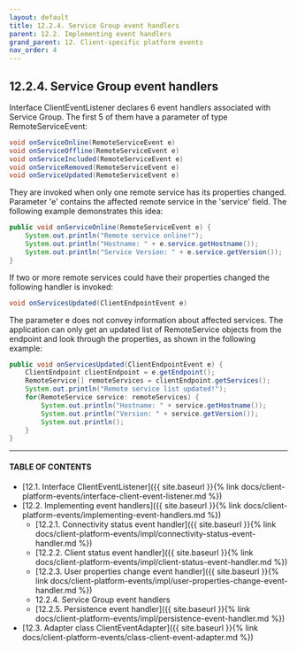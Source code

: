 ```yaml
---
layout: default
title: 12.2.4. Service Group event handlers
parent: 12.2. Implementing event handlers
grand_parent: 12. Client-specific platform events
nav_order: 4
---
```


## 12.2.4. Service Group event handlers

Interface <span class="datatype">ClientEventListener</span> declares 6 event handlers associated with Service Group. The first 5 of them have a parameter of type <span class="datatype">RemoteServiceEvent</span>:
```java
void onServiceOnline(RemoteServiceEvent e)
void onServiceOffline(RemoteServiceEvent e)
void onServiceIncluded(RemoteServiceEvent e)
void onServiceRemoved(RemoteServiceEvent e)
void onServiceUpdated(RemoteServiceEvent e)
```
They are invoked when only one remote service has its properties changed. Parameter 'e' contains the affected remote service in the 'service' field. The following example demonstrates this idea:
```java
public void onServiceOnline(RemoteServiceEvent e) {
	System.out.println("Remote service online!");					
	System.out.println("Hostname: " + e.service.getHostname());
	System.out.println("Service Version: " + e.service.getVersion());
}
```

If two or more remote services could have their properties changed the following handler is invoked:
```java
void onServicesUpdated(ClientEndpointEvent e)
```

The parameter e does not convey information about affected services. The application can only get an updated list of <span class="datatype">RemoteService</span> objects from the endpoint and look through the properties, as shown in the following example:
```java
public void onServicesUpdated(ClientEndpointEvent e) {
    ClientEndpoint clientEndpoint = e.getEndpoint();
    RemoteService[] remoteServices = clientEndpoint.getServices();
    System.out.println("Remote service list updated!");					
    for(RemoteService service: remoteServices) {
        System.out.println("Hostname: " + service.getHostname());
        System.out.println("Version: " + service.getVersion());
        System.out.println();
    }
}
```

---
#### TABLE OF CONTENTS
* [12.1. Interface ClientEventListener]({{ site.baseurl }}{% link docs/client-platform-events/interface-client-event-listener.md %})
* [12.2. Implementing event handlers]({{ site.baseurl }}{% link docs/client-platform-events/implementing-event-handlers.md %})
    * [12.2.1. Connectivity status event handler]({{ site.baseurl }}{% link docs/client-platform-events/impl/connectivity-status-event-handler.md %})
    * [12.2.2. Client status event handler]({{ site.baseurl }}{% link docs/client-platform-events/impl/client-status-event-handler.md %})
    * [12.2.3. User properties change event handler]({{ site.baseurl }}{% link docs/client-platform-events/impl/user-properties-change-event-handler.md %})
    * 12.2.4. Service Group event handlers
    * [12.2.5. Persistence event handler]({{ site.baseurl }}{% link docs/client-platform-events/impl/persistence-event-handler.md %})
* [12.3. Adapter class ClientEventAdapter]({{ site.baseurl }}{% link docs/client-platform-events/class-client-event-adapter.md %})